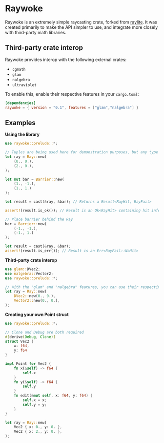 # Raywoke

Raywoke is an extremely simple raycasting crate, forked from [raylite](https://github.com/heyimrein/raylite). It was created primarily to make the API simpler to use, and integrate more closely with third-party math libraries.

## Third-party crate interop

Raywoke provides interop with the following external crates:
- `cgmath`
- `glam`
- `nalgebra`
- `ultraviolet`

To enable this, enable their respective features in your `cargo.toml`:

```toml
[dependencies]
raywoke = { version = "0.1", features = ["glam","nalgebra"] }
```

## Examples

**Using the library**
```rust
use raywoke::prelude::*;

// Tuples are being used here for demonstration purposes, but any type which implements the Point trait will work
let ray = Ray::new(
	(0., 0.),
	(2., 0.),
);

let mut bar = Barrier::new(
	(1., -1.),
	(1., 1.)
);

let result = cast(&ray, &bar); // Returns a Result<RayHit, RayFail>

assert!(result.is_ok()); // Result is an Ok<RayHit> containing hit info

// Place barrier behind the Ray
bar = Barrier::new(
	(-1., -1.),
	(-1., 1.)
);

let result = cast(&ray, &bar);
assert!(result.is_err()); // Result is an Err<RayFail::NoHit>
```

**Third-party crate interop**
```rust
use glam::DVec2;
use nalgebra::Vector2;
use raywoke::prelude::*;

// With the "glam" and "nalgebra" features, you can use their respective Vector structs
let ray = Ray::new(
	DVec2::new(0., 0.),
	Vector2::new(0., 0.),
);
```

**Creating your own Point struct**
```rust
use raywoke::prelude::*;

// Clone and Debug are both required
#[derive(Debug, Clone)]
struct Vec2 {
	x: f64,
	y: f64
}

impl Point for Vec2 {
	fn x(&self) -> f64 {
		self.x
	}
	fn y(&self) -> f64 {
		self.y
	}
	fn edit(&mut self, x: f64, y: f64) {
		self.x = x;
		self.y = y;
	}
}

let ray = Ray::new(
	Vec2 { x: 0., y: 0. },
	Vec2 { x: 2., y: 0. },
);
```
